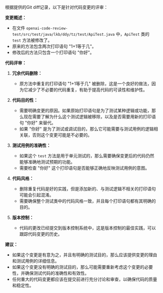 根据提供的Git diff记录，以下是针对代码变更的评审：

**变更概述：**
- 在文件 `openai-code-review-test/src/test/java/lkb/ddy/tz/test/ApiTest.java` 中，`ApiTest` 类的 `test` 方法被修改了。
- 原来的方法包含两次打印语句 "1+1等于几"。
- 修改后的方法只包含一个打印语句 "你好"。

**代码评审：**

1. **冗余代码删除：**
   - 原方法中重复的打印语句 "1+1等于几" 被删除，这是一个良好的做法，因为它减少了不必要的代码重复，有助于提高代码的可读性和维护性。

2. **代码目的性：**
   - 需要明确变更的原因。如果原始打印语句是为了测试某种逻辑或功能，那么现在需要了解为什么这个测试逻辑被移除，以及是否需要用新的打印语句 "你好" 来替代。
   - 如果 "你好" 是为了测试或调试目的，那么它可能需要与测试用例的逻辑相关联，否则这个变更可能是不必要的。

3. **测试用例的准确性：**
   - 如果这个 `test` 方法是用于单元测试的，那么需要确保变更后的代码仍然能够准确地测试预期的功能。
   - 需要检查 "你好" 这个打印语句是否能够正确地反映测试用例的意图。

4. **代码风格：**
   - 删除重复代码是好的实践，但是添加新的、与测试逻辑不相关的打印语句可能会引起混淆。
   - 需要确保整个测试类中的代码风格一致，并且每个打印语句都有其明确的目的。

5. **版本控制：**
   - 代码的更改已经提交到版本控制系统中，这是版本控制的最佳实践，可以跟踪代码变更的历史。

**建议：**
- 如果这个变更是有意为之，并且有明确的测试目的，那么应该提供变更的理由和测试用例的详细信息。
- 如果这个变更没有明确的测试目的，那么可能需要重新考虑这个变更的必要性，并确保测试代码的准确性和有效性。
- 任何重大的代码变更都应该在提交前进行充分讨论和审查，以确保代码的质量和稳定性。
